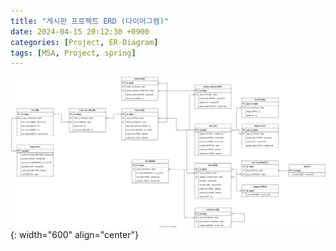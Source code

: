 ```yaml
---
title: "게시판 프로젝트 ERD (다이어그램)"
date: 2024-04-15 20:12:30 +0900
categories: [Project, ER-Diagram]
tags: [MSA, Project, spring]
---
```


![Tea_Project_ERD.svg](/assets/img/post_img/project/development/Tea_Project_ERD.svg){: width="600" align="center"}
